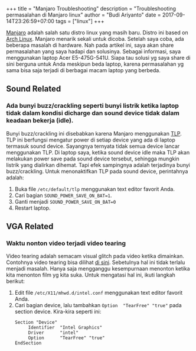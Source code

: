 +++
title = "Manjaro Troubleshooting"
description = "Troubleshooting permasalahan di Manjaro linux"
author = "Budi Ariyanto"
date = 2017-09-14T23:26:59+07:00
tags = ["linux"]
+++

[Manjaro](https://manjaro.org) adalah salah satu distro linux yang masih baru. Distro ini based on [Arch Linux](https://www.archlinux.org). Manjaro menarik sekali untuk dicoba. Setelah saya coba, ada beberapa masalah di hardware. Nah pada artikel ini, saya akan share permasalahan yang saya hadapi dan solusinya. Sebagai informasi, saya menggunakan laptop Acer E5-475G-541U. Siapa tau solusi yg saya share di sini berguna untuk Anda meskipun beda laptop, karena permasalahan yg sama bisa saja terjadi di berbagai macam laptop yang berbeda.

## Sound Related
### Ada bunyi buzz/crackling seperti bunyi listrik ketika laptop tidak dalam kondisi dicharge dan sound device tidak dalam keadaan bekerja (idle).
Bunyi buzz/crackling ini disebabkan karena Manjaro menggunakan [TLP](http://linrunner.de/en/tlp/tlp.html). TLP ini berfungsi mengatur power di setiap device yang ada di laptop termasuk sound device. Sayangnya ternyata tidak semua device lancar menggunakan TLP. Di laptop saya, ketika sound device idle maka TLP akan melakukan power save pada sound device tersebut, sehingga mungkin listrik yang dialirkan dihemat. Tapi efek sampingnya adalah terjadinya bunyi buzz/crackling. Untuk menonaktifkan TLP pada sound device, perintahnya adalah:
1. Buka file `/etc/default/tlp` menggunakan text editor favorit Anda.
1. Cari bagian `SOUND_POWER_SAVE_ON_BAT=1`.
1. Ganti menjadi `SOUND_POWER_SAVE_ON_BAT=0`
1. Restart laptop.

## VGA Related
### Waktu nonton video terjadi video tearing
Video tearing adalah semacam visual glitch pada video ketika dimainkan.
Contohnya video tearing bisa dilihat [di sini](https://en.wikipedia.org/wiki/Screen_tearing).
Sebetulnya hal ini tidak terlalu menjadi masalah. Hanya saja mengganggu
kesempurnaan menonton ketika kita menonton film yg kita suka. Untuk mengatasi
hal ini, ikuti langkah berikut:
1. Edit file `/etc/X11/mhwd.d/intel.conf` menggunakan text editor favorit Anda.
1. Cari bagian device, lalu tambahkan `Option  "TearFree" "true"` pada section
   device. Kira-kira seperti ini:
   ```
   Section "Device"
        Identifier  "Intel Graphics"
        Driver      "intel"
        Option      "TearFree" "true"
   EndSection
   ```
